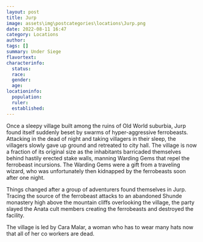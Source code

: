```yaml
---
layout: post
title: Jurp
image: assets\img\postcategories\locations\Jurp.png
date: 2022-08-11 16:47
category: Locations
author: 
tags: []
summary: Under Siege
flavortext: 
characterinfo:
  status: 
  race: 
  gender: 
  age: 
locationinfo:
  population: 
  ruler: 
  established: 
---
```


Once a sleepy village built among the ruins of Old World suburbia, Jurp found itself suddenly beset by swarms of hyper-aggressive ferrobeasts. Attacking in the dead of night and taking villagers in their sleep, the villagers slowly gave up ground and retreated to city hall. The village is now a fraction of its original size as the inhabitants barricaded themselves behind hastily erected stake walls, manning Warding Gems that repel the ferrobeast incursions. The Warding Gems were a gift from a traveling wizard, who was unfortunately then kidnapped by the ferrobeasts soon after one night.

Things changed after a group of adventurers found themselves in Jurp. Tracing the source of the ferrobeast attacks to an abandoned Shunde monastery high above the mountain cliffs overlooking the village, the party slayed the Anata cult members creating the ferrobeasts and destroyed the facility. 

The village is led by Cara Malar, a woman who has to wear many hats now that all of her co workers are dead.
